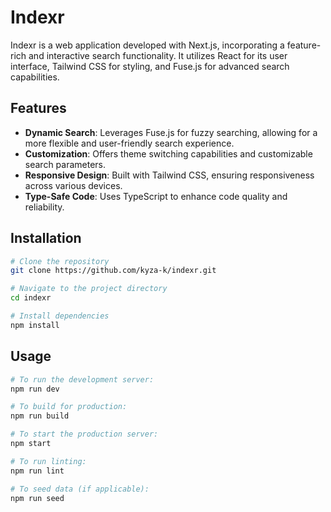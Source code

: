 # Indexr

Indexr is a web application developed with Next.js, incorporating a feature-rich and interactive search functionality. It utilizes React for its user interface, Tailwind CSS for styling, and Fuse.js for advanced search capabilities.

## Features
- **Dynamic Search**: Leverages Fuse.js for fuzzy searching, allowing for a more flexible and user-friendly search experience.
- **Customization**: Offers theme switching capabilities and customizable search parameters.
- **Responsive Design**: Built with Tailwind CSS, ensuring responsiveness across various devices.
- **Type-Safe Code**: Uses TypeScript to enhance code quality and reliability.

## Installation

```bash
# Clone the repository
git clone https://github.com/kyza-k/indexr.git

# Navigate to the project directory
cd indexr

# Install dependencies
npm install
```

## Usage

```bash
# To run the development server:
npm run dev

# To build for production:
npm run build

# To start the production server:
npm start

# To run linting:
npm run lint

# To seed data (if applicable):
npm run seed
```
